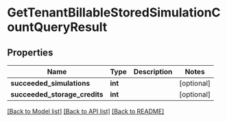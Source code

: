 # GetTenantBillableStoredSimulationCountQueryResult

## Properties
Name | Type | Description | Notes
------------ | ------------- | ------------- | -------------
**succeeded_simulations** | **int** |  | [optional] 
**succeeded_storage_credits** | **int** |  | [optional] 

[[Back to Model list]](../README.md#documentation-for-models) [[Back to API list]](../README.md#documentation-for-api-endpoints) [[Back to README]](../README.md)


